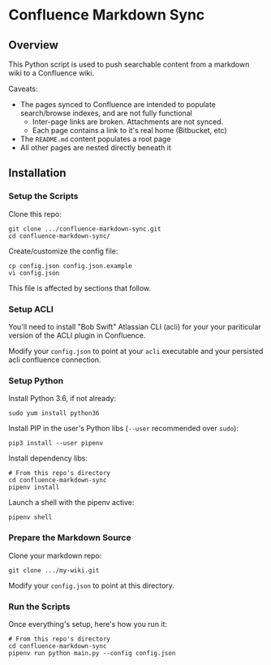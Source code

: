 Confluence Markdown Sync
================

Overview
----------------

This Python script is used to push searchable content from a markdown
wiki to a Confluence wiki.

Caveats:

* The pages synced to Confluence are intended to populate search/browse indexes,
  and are not fully functional
    * Inter-page links are broken. Attachments are not synced.
    * Each page contains a link to it's real home (Bitbucket, etc) 
* The `README.md` content populates a root page
* All other pages are nested directly beneath it 


Installation
----------------

### Setup the Scripts

Clone this repo:

```
git clone .../confluence-markdown-sync.git
cd confluence-markdown-sync/
```

Create/customize the config file:

```
cp config.json config.json.example
vi config.json
```

This file is affected by sections that follow.


### Setup ACLI

You'll need to install "Bob Swift" Atlassian CLI (acli) for your your
pariticular version of the ACLI plugin in Confluence.

Modify your `config.json` to point at your `acli` executable
and your persisted acli confluence connection.


### Setup Python

Install Python 3.6, if not already:

```
sudo yum install python36
```

Install PIP in the user's Python libs (`--user` recommended over `sudo`):

```
pip3 install --user pipenv
```

Install dependency libs:

```
# From this repo's directory
cd confluence-markdown-sync
pipenv install
```

Launch a shell with the pipenv active:

```
pipenv shell
```

### Prepare the Markdown Source

Clone your markdown repo:

```
git clone .../my-wiki.git
```

Modify your `config.json` to point at this directory.


### Run the Scripts

Once everything's setup, here's how you run it:

```
# From this repo's directory
cd confluence-markdown-sync
pipenv run python main.py --config config.json
```

